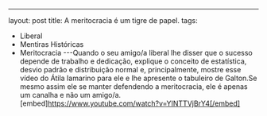 ---
layout: post
title: A meritocracia é um tigre de papel.
tags:
- Liberal
- Mentiras Históricas
- Meritocracia
---Quando o seu amigo/a liberal lhe disser que o sucesso depende de trabalho e dedicação, explique o conceito de estatística, desvio padrão e distribuição normal e, principalmente, mostre esse vídeo do Átila Iamarino para ele e lhe apresente o tabuleiro de Galton.Se mesmo assim ele se manter defendendo a meritocracia, ele é apenas um canalha e não um amigo/a.[embed]https://www.youtube.com/watch?v=YINTTVjBrY4[/embed]
